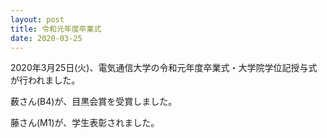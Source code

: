 ```yaml
---
layout: post
title: 令和元年度卒業式
date: 2020-03-25
---
```


<!-- # 令和元年度卒業式 -->

2020年3月25日(火)、電気通信大学の令和元年度卒業式・大学院学位記授与式が行われました。

薮さん(B4)が、目黒会賞を受賞しました。

藤さん(M1)が、学生表彰されました。

<!-- [back](./) -->
